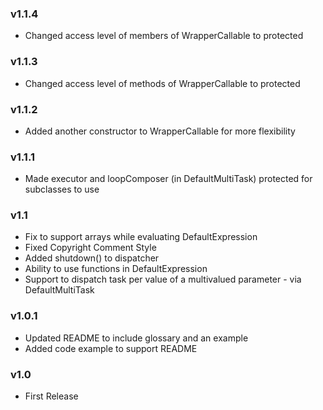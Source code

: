 ### v1.1.4
+ Changed access level of members of WrapperCallable to protected

### v1.1.3
+ Changed access level of methods of WrapperCallable to protected

### v1.1.2
+ Added another constructor to WrapperCallable for more flexibility

### v1.1.1
+ Made executor and loopComposer (in DefaultMultiTask) protected for subclasses to use

### v1.1
+ Fix to support arrays while evaluating DefaultExpression
+ Fixed Copyright Comment Style
+ Added shutdown() to dispatcher
+ Ability to use functions in DefaultExpression
+ Support to dispatch task per value of a multivalued parameter - via DefaultMultiTask

### v1.0.1
+ Updated README to include glossary and an example
+ Added code example to support README

### v1.0
+ First Release
